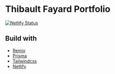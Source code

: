 # Thibault Fayard Portfolio

[![Netlify Status](https://api.netlify.com/api/v1/badges/f603e85f-0fb5-45d6-81a0-0f023c5d2b67/deploy-status)](https://app.netlify.com/sites/fayardthibault/deploys)

## Build with

- [Remix](https://remix.run/)
- [Prisma](https://prisma.io)
- [Tailwindcss](https://tailwindcss.com)
- [Netlify](https://www.netlify.com/)

